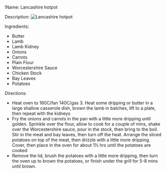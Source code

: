 !Name: Lancashire hotpot

Description:
![Lancashire hotpot](https://www.themealdb.com/images/media/meals/uttrxw1511637813.jpg "Lancashire hotpot")

Ingredients:
- Butter
- Lamb
- Lamb Kidney
- Onions
- Carrots
- Plain Flour
- Worcestershire Sauce
- Chicken Stock
- Bay Leaves
- Potatoes

Directions:
- Heat oven to 160C/fan 140C/gas 3. Heat some dripping or butter in a large shallow casserole dish, brown the lamb in batches, lift to a plate, then repeat with the kidneys
- Fry the onions and carrots in the pan with a little more dripping until golden. Sprinkle over the flour, allow to cook for a couple of mins, shake over the Worcestershire sauce, pour in the stock, then bring to the boil. Stir in the meat and bay leaves, then turn off the heat. Arrange the sliced potatoes on top of the meat, then drizzle with a little more dripping. Cover, then place in the oven for about 1½ hrs until the potatoes are cooked
- Remove the lid, brush the potatoes with a little more dripping, then turn the oven up to brown the potatoes, or finish under the grill for 5-8 mins until brown.
